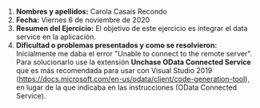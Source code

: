 1. **Nombres y apellidos:** Carola Casais Recondo
2. **Fecha:** Viernes 6 de noviembre de 2020
3. **Resumen del Ejercicio:** El objetivo de este ejercicio es integrar el data service en la aplicación.
4. **Dificultad o problemas presentados y como se resolvieron:** Inicialmente me daba el error "Unable to connect to the remote server". Para solucionarlo use la extensión **Unchase OData Connected Service** que es más recomendada para usar con Visual Studio 2019 (https://docs.microsoft.com/en-us/odata/client/code-generation-tool), en lugar de la que indicaba en las instrucciones (OData Connected Service).
